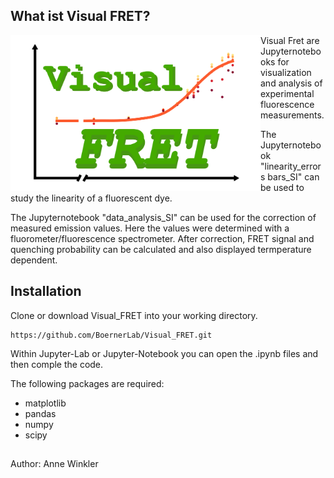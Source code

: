

## What ist Visual FRET?
<img align="left" width="400px" src="docs/images/VisualFretLogo.png">

Visual Fret are Jupyternotebooks for visualization and analysis of experimental fluorescence measurements.

The Jupyternotebook "linearity_errors bars_SI" can be used to study the linearity of a fluorescent dye.

The Jupyternotebook "data_analysis_SI" can be used for the correction of measured emission values. Here the values were determined with a fluorometer/fluorescence spectrometer. After correction, FRET signal and quenching probability can be calculated and also displayed termperature dependent. 

## Installation

Clone or download Visual_FRET into your working directory.
```
https://github.com/BoernerLab/Visual_FRET.git
```
Within Jupyter-Lab or Jupyter-Notebook you can open the .ipynb files and then comple the code.

The following packages are required:
- matplotlib
- pandas
- numpy
- scipy

##

Author: Anne Winkler
